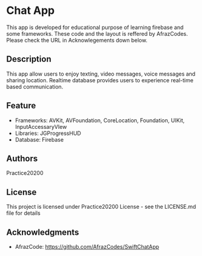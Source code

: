 # Chat App 
This app is developed for educational purpose of learning firebase and some frameworks. 
These code and the layout is reffered by AfrazCodes. Please check the URL in Acknowlegements down below.


## Description
This app allow users to enjoy texting, video messages, voice messages and sharing location.
Realtime database provides users to experience real-time based communication.


## Feature
* Frameworks: AVKit, AVFoundation, CoreLocation, Foundation, UIKit, InputAccessaryVIew
* Libraries: JGProgressHUD
* Database: Firebase


## Authors
Practice20200


## License
This project is licensed under Practice20200 License - see the LICENSE.md file for details


## Acknowledgments
* AfrazCode: https://github.com/AfrazCodes/SwiftChatApp
